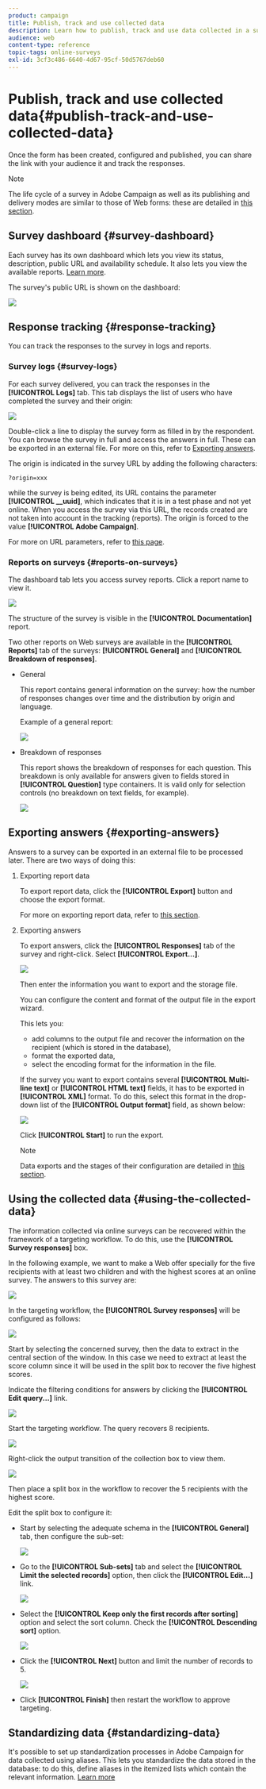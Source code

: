 ```yaml
---
product: campaign
title: Publish, track and use collected data
description: Learn how to publish, track and use data collected in a survey
audience: web
content-type: reference
topic-tags: online-surveys
exl-id: 3cf3c486-6640-4d67-95cf-50d5767deb60
---
```

# Publish, track and use collected data{#publish-track-and-use-collected-data}

Once the form has been created, configured and published, you can share the link with your audience it and track the responses.

>[!NOTE]
>
>The life cycle of a survey in Adobe Campaign as well as its publishing and delivery modes are similar to those of Web forms: these are detailed in [this section](../../web/using/about-web-forms.md).

## Survey dashboard {#survey-dashboard}

Each survey has its own dashboard which lets you view its status, description, public URL and availability schedule. It also lets you view the available reports. [Learn more](#reports-on-surveys).

The survey's public URL is shown on the dashboard:

![](assets/survey_public_url.png)

## Response tracking {#response-tracking}

You can track the responses to the survey in logs and reports.

### Survey logs {#survey-logs}

For each survey delivered, you can track the responses in the **[!UICONTROL Logs]** tab. This tab displays the list of users who have completed the survey and their origin:

![](assets/s_ncs_admin_survey_logs.png)

Double-click a line to display the survey form as filled in by the respondent. You can browse the survey in full and access the answers in full. These can be exported in an external file. For more on this, refer to [Exporting answers](#exporting-answers).

The origin is indicated in the survey URL by adding the following characters:

```
?origin=xxx
```

while the survey is being edited, its URL contains the parameter **[!UICONTROL __uuid]**, which indicates that it is in a test phase and not yet online. When you access the survey via this URL, the records created are not taken into account in the tracking (reports). The origin is forced to the value **[!UICONTROL Adobe Campaign]**.

For more on URL parameters, refer to [this page](../../web/using/defining-web-forms-properties.md#form-url-parameters).

### Reports on surveys {#reports-on-surveys}

The dashboard tab lets you access survey reports. Click a report name to view it.

![](assets/s_ncs_admin_survey_report_doc.png)

The structure of the survey is visible in the **[!UICONTROL Documentation]** report.

Two other reports on Web surveys are available in the **[!UICONTROL Reports]** tab of the surveys: **[!UICONTROL General]** and **[!UICONTROL Breakdown of responses]**.

* General

  This report contains general information on the survey: how the number of responses changes over time and the distribution by origin and language.

  Example of a general report:

  ![](assets/s_ncs_admin_survey_report_0.png)

* Breakdown of responses

  This report shows the breakdown of responses for each question. This breakdown is only available for answers given to fields stored in **[!UICONTROL Question]** type containers. It is valid only for selection controls (no breakdown on text fields, for example).

  ![](assets/s_ncs_admin_survey_report_2.png)

## Exporting answers {#exporting-answers}

Answers to a survey can be exported in an external file to be processed later. There are two ways of doing this:

1. Exporting report data

   To export report data, click the **[!UICONTROL Export]** button and choose the export format.

   For more on exporting report data, refer to [this section](../../reporting/using/about-reports-creation-in-campaign.md).

1. Exporting answers

   To export answers, click the **[!UICONTROL Responses]** tab of the survey and right-click. Select **[!UICONTROL Export...]**.

   ![](assets/s_ncs_admin_survey_logs_export_menu.png)

   Then enter the information you want to export and the storage file.

   You can configure the content and format of the output file in the export wizard.

   This lets you:

    * add columns to the output file and recover the information on the recipient (which is stored in the database),
    * format the exported data,
    * select the encoding format for the information in the file.

   If the survey you want to export contains several **[!UICONTROL Multi-line text]** or **[!UICONTROL HTML text]** fields, it has to be exported in **[!UICONTROL XML]** format. To do this, select this format in the drop-down list of the **[!UICONTROL Output format]** field, as shown below:

   ![](assets/s_ncs_admin_survey_logs_export_xml.png)

   Click **[!UICONTROL Start]** to run the export.

   >[!NOTE]
   >
   >Data exports and the stages of their configuration are detailed in [this section](../../platform/using/about-generic-imports-exports.md).

## Using the collected data {#using-the-collected-data}

The information collected via online surveys can be recovered within the framework of a targeting workflow. To do this, use the **[!UICONTROL Survey responses]** box.

In the following example, we want to make a Web offer specially for the five recipients with at least two children and with the highest scores at an online survey. The answers to this survey are:

![](assets/s_ncs_admin_survey_responses_wf_box_4.png)

In the targeting workflow, the **[!UICONTROL Survey responses]** will be configured as follows:

![](assets/s_ncs_admin_survey_responses_wf_box_1.png)

Start by selecting the concerned survey, then the data to extract in the central section of the window. In this case we need to extract at least the score column since it will be used in the split box to recover the five highest scores.

Indicate the filtering conditions for answers by clicking the **[!UICONTROL Edit query...]** link.

![](assets/s_ncs_admin_survey_responses_wf_box_2.png)

Start the targeting workflow. The query recovers 8 recipients. 

![](assets/s_ncs_admin_survey_responses_wf_box_5.png)

Right-click the output transition of the collection box to view them.

![](assets/s_ncs_admin_survey_responses_wf_box_6.png)

Then place a split box in the workflow to recover the 5 recipients with the highest score.

Edit the split box to configure it:

* Start by selecting the adequate schema in the **[!UICONTROL General]** tab, then configure the sub-set: 

  ![](assets/s_ncs_admin_survey_responses_wf_box_6b.png)

* Go to the **[!UICONTROL Sub-sets]** tab and select the **[!UICONTROL Limit the selected records]** option, then click the **[!UICONTROL Edit...]** link.

  ![](assets/s_ncs_admin_survey_responses_wf_box_7.png)

* Select the **[!UICONTROL Keep only the first records after sorting]** option and select the sort column. Check the **[!UICONTROL Descending sort]** option.

  ![](assets/s_ncs_admin_survey_responses_wf_box_8.png)

* Click the **[!UICONTROL Next]** button and limit the number of records to 5.

  ![](assets/s_ncs_admin_survey_responses_wf_box_9.png)

* Click **[!UICONTROL Finish]** then restart the workflow to approve targeting.

## Standardizing data {#standardizing-data}

It's possible to set up standardization processes in Adobe Campaign for data collected using aliases. This lets you standardize the data stored in the database: to do this, define aliases in the itemized lists which contain the relevant information. [Learn more](../../platform/using/managing-enumerations.md#about-enumerations)
